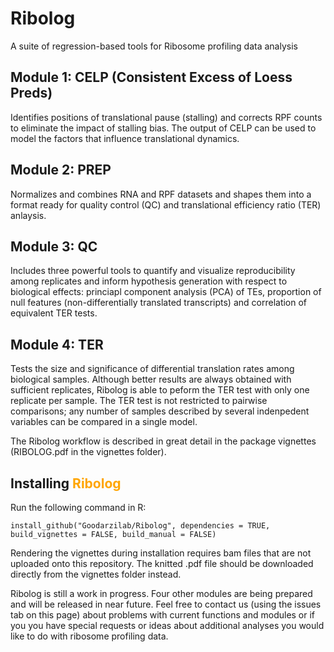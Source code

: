 # Ribolog
A suite of regression-based tools for Ribosome profiling data analysis

## Module 1: CELP (Consistent Excess of Loess Preds) 
Identifies positions of translational pause (stalling) 
and corrects RPF counts to eliminate the impact of stalling bias. The output of CELP can be used to model the
factors that influence translational dynamics. 

## Module 2: PREP 
Normalizes and combines RNA and RPF datasets and shapes them into a format ready for quality control (QC) and translational
efficiency ratio (TER) anlaysis. 

## Module 3: QC 
Includes three powerful tools to quantify and visualize reproducibility among replicates and inform hypothesis generation with respect to biological effects: 
princiapl component analysis (PCA) of TEs, proportion of null features (non-differentially translated transcripts)
and correlation of equivalent TER tests. 

## Module 4: TER 
Tests the size and significance of differential translation
rates among biological samples. Although better results are always obtained with sufficient replicates, Ribolog is able to peform the TER test with only one replicate per sample. The TER test is not restricted to pairwise comparisons; any number of samples described by several indenpedent variables can be compared in a single model. 

The Ribolog workflow is described in great detail in the package vignettes (RIBOLOG.pdf in the vignettes folder). 

## Installing <span style="color:orange"> **Ribolog** </span>
Run the following command in R:

`install_github("Goodarzilab/Ribolog", dependencies = TRUE, build_vignettes = FALSE, build_manual = FALSE)`

Rendering the vignettes during installation requires bam files that are not uploaded onto this repository. The knitted .pdf file should be downloaded directly from the vignettes folder instead.

Ribolog is still a work in progress. Four other modules are being prepared and will be released in near future.
Feel free to contact us (using the issues tab on this page) about problems with current functions and modules or if you you have special requests or ideas about additional analyses you would like to do with ribosome profiling data. 
